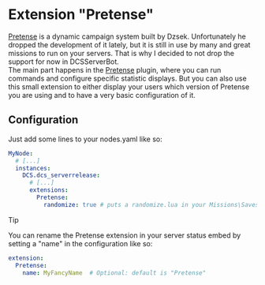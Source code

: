 # Extension "Pretense"
[Pretense](https://github.com/Dzsek/pretense) is a dynamic campaign system built by Dzsek. Unfortunately he dropped
the development of it lately, but it is still in use by many and great missions to run on your servers. That is why
I decided to not drop the support for now in DCSServerBot.<br>
The main part happens in the [Pretense](../../plugins/pretense/README.md) plugin, where you can run commands and configure
specific statistic displays. But you can also use this small extension to either display your users which version of
Pretense you are using and to have a very basic configuration of it. 

## Configuration
Just add some lines to your nodes.yaml like so:
```yaml
MyNode:
  # [...]
  instances:
    DCS.dcs_serverrelease:
      # [...]
      extensions:
        Pretense:
          randomize: true # puts a randomize.lua in your Missions\Saves directory. See the Pretense documentation for more.
```

> [!TIP]
> You can rename the Pretense extension in your server status embed by setting a "name" in the configuration like so:
> ```yaml
> extension:
>   Pretense:
>     name: MyFancyName  # Optional: default is "Pretense"
> ```
